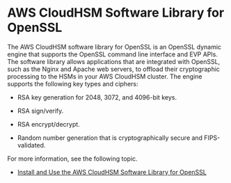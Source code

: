 # AWS CloudHSM Software Library for OpenSSL<a name="openssl-library"></a>

The AWS CloudHSM software library for OpenSSL is an OpenSSL dynamic engine that supports the OpenSSL command line interface and EVP APIs\. The software library allows applications that are integrated with OpenSSL, such as the Nginx and Apache web servers, to offload their cryptographic processing to the HSMs in your AWS CloudHSM cluster\. The engine supports the following key types and ciphers:

+ RSA key generation for 2048, 3072, and 4096\-bit keys\.

+ RSA sign/verify\.

+ RSA encrypt/decrypt\.

+ Random number generation that is cryptographically secure and FIPS\-validated\.

For more information, see the following topic\.


+ [Install and Use the AWS CloudHSM Software Library for OpenSSL](openssl-library-install.md)